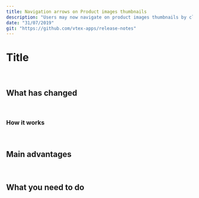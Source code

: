 ```yaml
---
title: Navigation arrows on Product images thumbnails 
description: "Users may now navigate on product images thumbnails by clicking on arrows"
date: "31/07/2019"
git: "https://github.com/vtex-apps/release-notes"
---
```



# Title
​
​
## What has changed
​
​
### How it works
​
​
## Main advantages
​
## What you need to do